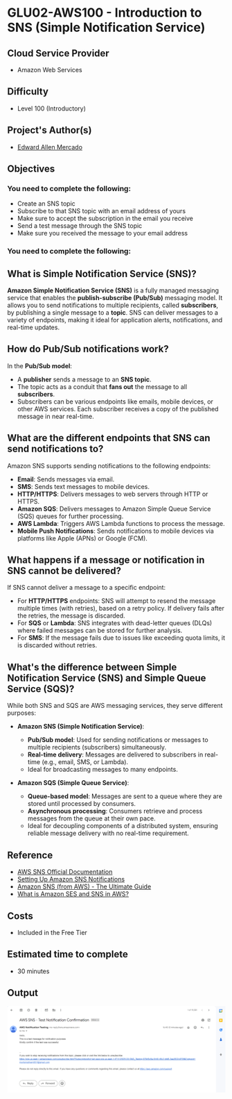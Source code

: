 # GLU02-AWS100 - Introduction to SNS (Simple Notification Service)

## Cloud Service Provider
- Amazon Web Services

## Difficulty
- Level 100 (Introductory)

## Project's Author(s)

- [Edward Allen Mercado](https://twitter.com/edwardmercado_)

## Objectives

### You need to complete the following:

- Create an SNS topic
- Subscribe to that SNS topic with an email address of yours
- Make sure to accept the subscription in the email you receive
- Send a test message through the SNS topic
- Make sure you received the message to your email address

### You need to complete the following:

## What is Simple Notification Service (SNS)?

**Amazon Simple Notification Service (SNS)** is a fully managed messaging service that enables the **publish-subscribe (Pub/Sub)** messaging model. It allows you to send notifications to multiple recipients, called **subscribers**, by publishing a single message to a **topic**. SNS can deliver messages to a variety of endpoints, making it ideal for application alerts, notifications, and real-time updates.

## How do Pub/Sub notifications work?

In the **Pub/Sub model**:
- A **publisher** sends a message to an **SNS topic**.
- The topic acts as a conduit that **fans out** the message to all **subscribers**.
- Subscribers can be various endpoints like emails, mobile devices, or other AWS services. Each subscriber receives a copy of the published message in near real-time.

## What are the different endpoints that SNS can send notifications to?

Amazon SNS supports sending notifications to the following endpoints:
- **Email**: Sends messages via email.
- **SMS**: Sends text messages to mobile devices.
- **HTTP/HTTPS**: Delivers messages to web servers through HTTP or HTTPS.
- **Amazon SQS**: Delivers messages to Amazon Simple Queue Service (SQS) queues for further processing.
- **AWS Lambda**: Triggers AWS Lambda functions to process the message.
- **Mobile Push Notifications**: Sends notifications to mobile devices via platforms like Apple (APNs) or Google (FCM).

## What happens if a message or notification in SNS cannot be delivered?

If SNS cannot deliver a message to a specific endpoint:
- For **HTTP/HTTPS** endpoints: SNS will attempt to resend the message multiple times (with retries), based on a retry policy. If delivery fails after the retries, the message is discarded.
- For **SQS** or **Lambda**: SNS integrates with dead-letter queues (DLQs) where failed messages can be stored for further analysis.
- For **SMS**: If the message fails due to issues like exceeding quota limits, it is discarded without retries.

## What's the difference between Simple Notification Service (SNS) and Simple Queue Service (SQS)?

While both SNS and SQS are AWS messaging services, they serve different purposes:
- **Amazon SNS (Simple Notification Service)**:
  - **Pub/Sub model**: Used for sending notifications or messages to multiple recipients (subscribers) simultaneously.
  - **Real-time delivery**: Messages are delivered to subscribers in real-time (e.g., email, SMS, or Lambda).
  - Ideal for broadcasting messages to many endpoints.

- **Amazon SQS (Simple Queue Service)**:
  - **Queue-based model**: Messages are sent to a queue where they are stored until processed by consumers.
  - **Asynchronous processing**: Consumers retrieve and process messages from the queue at their own pace.
  - Ideal for decoupling components of a distributed system, ensuring reliable message delivery with no real-time requirement.

## Reference

- [AWS SNS Official Documentation](https://docs.aws.amazon.com/sns/latest/dg/welcome.html)
- [Setting Up Amazon SNS Notifications](https://docs.aws.amazon.com/AmazonCloudWatch/latest/monitoring/US_SetupSNS.html)
- [Amazon SNS (from AWS) - The Ultimate Guide](https://www.serverless.com/amazon-sns)
- [What is Amazon SES and SNS in AWS?](https://intellipaat.com/blog/what-is-amazon-ses-sns-in-aws/)

## Costs

- Included in the Free Tier

## Estimated time to complete

- 30 minutes

## Output 
![image](https://github.com/shubhammurti/AWS-Projects-Portfolio/blob/7146506b5c04867e5d1c23583f457f6bb9eb3ce8/Level%20100/9.%20Introduction%20to%20SNS%20(Simple%20Notification%20Service)/SNS.png)
